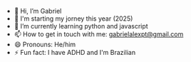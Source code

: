 - 👋 Hi, I’m Gabriel
- 👀 I'm starting my jorney this year (2025)
- 🌱 I’m currently learning python and javascript
- 📫 How to get in touch with me: gabrielalexpt@gmail.com
- 😄 Pronouns: He/him
- ⚡ Fun fact: I have ADHD and I'm Brazilian

<!---
GitBili22/GitBili22 is a ✨ special ✨ repository because its `README.md` (this file) appears on your GitHub profile.
You can click the Preview link to take a look at your changes.
--->
